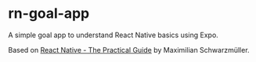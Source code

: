 # rn-goal-app

A simple goal app to understand React Native basics using Expo.

Based on [React Native - The Practical Guide](https://www.udemy.com/react-native-the-practical-guide/) by Maximilian Schwarzmüller.
